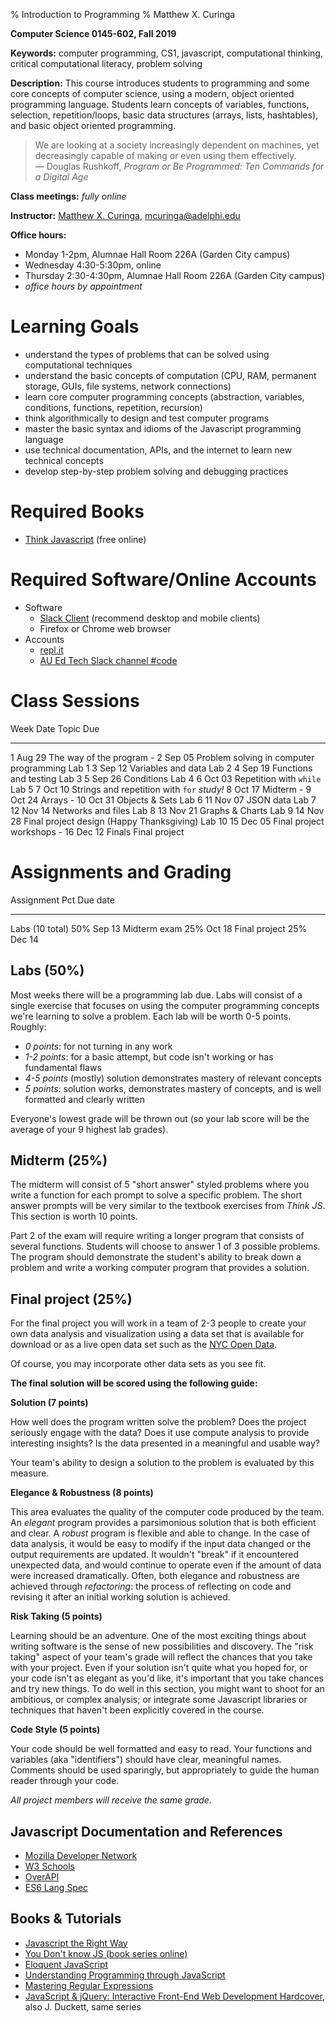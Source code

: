 % Introduction to Programming
% Matthew X. Curinga

<!--
This syllabus was created for
the Educational Technology Program
at Adelphi University:
http://education.adelphi.edu
copyright 2012-2019 Matthew X. Curinga
http://matt.curinga.com
This work is licensed under the Creative Commons Attribution-ShareAlike 3.0 Unported License.
To view a copy of this license, visit http://creativecommons.org/licenses/by-sa/3.0/ or send
a letter to Creative Commons, 444 Castro Street, Suite 900, Mountain View, California, 94041, USA.
We ask, but do not require, that attribution includes a link to our websites (above).
version: 3.1
Based on work available here: https://github.com/mcuringa/adelphi-ed-tech-courses
-->

**Computer Science 0145-602, Fall 2019**

**Keywords:**  computer programming, CS1, javascript, computational thinking, critical computational literacy, problem solving

**Description:** This course introduces students to programming and
some core concepts of computer science, using a modern, object oriented
programming language. Students learn concepts of
variables, functions, selection, repetition/loops, basic data structures
(arrays, lists, hashtables), and basic object oriented programming.

> We are looking at a society increasingly dependent on machines, yet
> decreasingly capable of making or even using them effectively.<br>
> ― Douglas Rushkoff, _Program or Be Programmed: Ten Commands for a Digital Age_

**Class meetings:** _fully online_

**Instructor:** [Matthew X. Curinga](https://matt.curinga.com), <mcuringa@adelphi.edu>

**Office hours:**

- Monday 1-2pm, Alumnae Hall Room 226A (Garden City campus)
- Wednesday 4:30-5:30pm, online
- Thursday 2:30-4:30pm, Alumnae Hall Room 226A (Garden City campus)
- _office hours by appointment_

Learning Goals
==============

- understand the types of problems that can be solved using computational techniques
- understand the basic concepts of computation (CPU, RAM, permanent storage, GUIs, file systems, network connections)
- learn core computer programming concepts (abstraction, variables, conditions, functions, repetition, recursion)
- think algorithmically to design and test computer programs
- master the basic syntax and idioms of the Javascript programming language
- use technical documentation, APIs, and the internet to learn new technical concepts
- develop step-by-step problem solving and debugging practices


Required Books
==============
- [Think Javascript](https://mcuringa.github.io/think-js/) (free online)

Required Software/Online Accounts
=================================

- Software
  - [Slack Client](http://slack.com) (recommend desktop and mobile clients)
  - Firefox or Chrome web browser
- Accounts
  - [repl.it](https://repl.it)
  - [AU Ed Tech Slack channel #code](https://auedtech.slack.com/signup)

Class Sessions
==============

Week   Date    Topic                                     Due
-----  ------  ----------------------------------------  --------   
 1     Aug 29  The way of the program                    -
 2     Sep 05  Problem solving in computer programming   Lab 1
 3     Sep 12  Variables and data                        Lab 2
 4     Sep 19  Functions and testing                     Lab 3
 5     Sep 26  Conditions                                Lab 4
 6     Oct 03  Repetition with `while`                   Lab 5
 7     Oct 10  Strings and repetition with `for`         _study!_
 8     Oct 17  Midterm                                   -
 9     Oct 24  Arrays                                    -
10     Oct 31  Objects & Sets                            Lab 6
11     Nov 07  JSON data                                 Lab 7
12     Nov 14  Networks and files                        Lab 8
13     Nov 21  Graphs & Charts                           Lab 9
14     Nov 28  Final project design (Happy Thanksgiving) Lab 10
15     Dec 05  Final project workshops                   -
16     Dec 12  Finals                                    Final project

Assignments and Grading
=======================

Assignment              Pct   Due date
-------------------     ----  --------
Labs (10 total)         50%   Sep 13
Midterm exam            25%   Oct 18
Final project           25%   Dec 14


Labs (50%)
-------------------------

Most weeks there will be a programming lab due. Labs will consist of a single exercise
that focuses on using the computer programming concepts we're learning to solve
a problem. Each lab will be worth 0-5 points. Roughly:

- _0 points_: for not turning in any work
- _1-2 points_: for a basic attempt, but code isn't working or has fundamental flaws
- _4-5 points_ (mostly) solution demonstrates mastery of relevant concepts
- _5 points_: solution works, demonstrates mastery of concepts, and is well formatted and clearly written

Everyone's lowest grade will be thrown out (so your lab score will be the
average of your 9 highest lab grades).

Midterm (25%)
--------------------------------

The midterm will consist of 5 "short answer" styled problems where you write
a function for each prompt to solve a specific problem. The short answer prompts
will be very similar to the textbook exercises from _Think JS_. This section
is worth 10 points.

Part 2 of the exam will require writing a longer program that consists of several
functions. Students will choose to answer 1 of 3 possible problems. The
program should demonstrate the student's ability to break down a problem and
write a working computer program that provides a solution.

Final project (25%)
-----------------------------

For the final project you will work in a team of 2-3 people to create your own
data analysis and visualization using a data set that is available for
download or as a live open data set such as the [NYC Open Data](https://opendata.cityofnewyork.us/).



Of course, you may incorporate other data sets as you see fit.


**The final solution will be scored using the following guide:**

<div class="pl-2">

**Solution (7 points)**

How well does the program written solve the problem? Does the project seriously
engage with the data? Does it use compute analysis to provide interesting
insights? Is the data presented in a meaningful and usable way?

Your team's ability to design a solution to the problem is evaluated by this measure.


**Elegance & Robustness (8 points)**

This area evaluates the quality of the computer code produced by the team. An
_elegant_ program provides a parsimonious solution that is both efficient and
clear. A _robust_ program is flexible and able to change. In the case of data
analysis, it would be easy to modify if the input data changed or the output
requirements are updated. It wouldn't "break" if it encountered unexpected data,
and would continue to operate even if the amount of data were increased
dramatically. Often, both elegance and robustness are achieved through
_refactoring_: the process of reflecting on code and revising it after an initial
working solution is achieved.

**Risk Taking (5 points)**

Learning should be an adventure. One of the most exciting things about writing
software is the sense of new possibilities and discovery. The "risk taking"
aspect of your team's grade will reflect the chances that you take with your
project. Even if your solution isn't quite what you hoped for, or your code
isn't as elegant as you'd like, it's important that you take chances and try new
things. To do well in this section, you might want to shoot for an ambitious, or
complex analysis; or integrate some Javascript libraries or techniques that haven't been
explicitly covered in the course.

**Code Style (5 points)**

Your code should be well formatted and easy to read. Your functions and
variables (aka "identifiers") should have clear, meaningful names. Comments
should be used sparingly, but appropriately to guide the human reader through
your code.

_All project members will receive the same grade._

</div>

Javascript Documentation and References
----------------------------------------

- [Mozilla Developer Network](https://developer.mozilla.org/en-US/docs/Web/javascript)
- [W3 Schools](https://www.w3schools.com/js/default.asp)
- [OverAPI](http://overapi.com/javascript)
- [ES6 Lang Spec](https://www.ecma-international.org/ecma-262/6.0/index.html)

Books & Tutorials
-----------------
- [Javascript the Right Way](http://jstherightway.org/)
- [You Don't know JS (book series online)](https://github.com/getify/You-Dont-Know-JS)
- [Eloquent JavaScript](https://eloquentjavascript.net/)
- [Understanding Programming through JavaScript](https://cs.stanford.edu/people/eroberts/CS106AJ-Reader.pdf)
- [Mastering Regular Expressions](http://shop.oreilly.com/product/9780596528126.do)
- [JavaScript & jQuery: Interactive Front-End Web Development Hardcover](http://www.wiley.com/WileyCDA/WileyTitle/productCd-1118871650.html), also J. Duckett, same series
